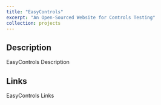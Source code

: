 ```yaml
---
title: "EasyControls"
excerpt: "An Open-Sourced Website for Controls Testing"
collection: projects
---
```


## Description

EasyControls Description

## Links

EasyControls Links